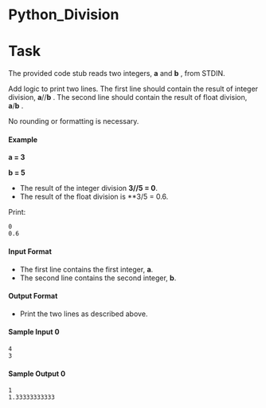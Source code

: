 # Python_Division
# Task
The provided code stub reads two integers, **a** and **b** , from STDIN.

Add logic to print two lines. The first line should contain the result of integer division, **a**//**b** . The second line should contain the result of float division, **a**/**b** .

No rounding or formatting is necessary.

#### Example

**a = 3**

**b = 5**
* The result of the integer division **3//5 = 0**.
* The result of the float division is **3/5 = 0.6.

Print:
```
0
0.6
```
#### Input Format

* The first line contains the first integer, **a**.
* The second line contains the second integer, **b**.

#### Output Format

* Print the two lines as described above.

#### Sample Input 0
```
4
3
```
#### Sample Output 0
```
1
1.33333333333
```
